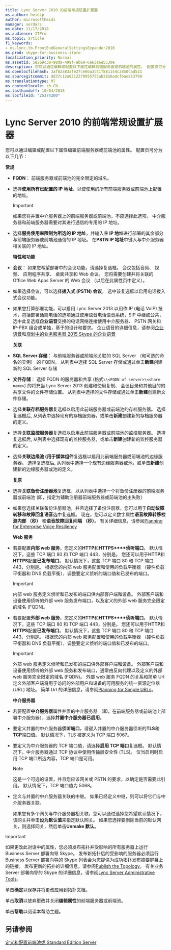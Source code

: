 ```yaml
---
title: Lync Server 2010 的前端常规设置扩展器
ms.author: heidip
author: microsoftheidi
manager: serdars
ms.date: 11/17/2018
ms.audience: ITPro
ms.topic: article
f1_keywords:
- ms.lync.tb.FrontEndGeneralSettingsExpander2010
ms.prod: skype-for-business-itpro
localization_priority: Normal
ms.assetid: 58269c38-98d9-499f-ab69-6a63a6e5530e
description: 您可以通过编辑或配置以下属性编辑前端服务器或前端池的属性。 配置页可分为以下几节：
ms.openlocfilehash: 3af82a83afe27ce06a3c41f881154c2850cad521
ms.sourcegitcommit: dd37c12a0312270955755ab2826adcfbae813790
ms.translationtype: MT
ms.contentlocale: zh-CN
ms.lasthandoff: 10/04/2018
ms.locfileid: "25374200"
---
```

# <a name="front-end-general-settings-expander-for-lync-server-2010"></a>Lync Server 2010 的前端常规设置扩展器

您可以通过编辑或配置以下属性编辑前端服务器或前端池的属性。 配置页可分为以下几节：

 **常规**

- **FQDN**： 前端服务器或前端池的完全限定的域名。

- 选择**使用所有已配置的 IP 地址**，以使使用的所有前端服务器或前端池上配置的地址。

    > [!IMPORTANT]
    > 如果您将并置中介服务器上的前端服务器或前端池，不应选择此选项。 中介服务器和前端服务器需要对其进行通信的专用的 IP 地址。

- 选择**服务使用率限制为所选的 IP 地址**，并输入**主 IP 地址**进行部署的其余部分与前端服务器或前端池通信的 IP 地址。 在**PSTN IP 地址**中键入与中介服务器相关联的 IP 地址。

    **特性和功能**

- **会议**： 如果您希望部署中的会议功能，请选择复选框。 会议包括音频、 视频、 应用程序共享、 桌面共享和 Web 会议。 您将需要创建并将关联的 Office Web Apps Server 的 Web 会议 （以后在此属性页中定义）。

- 如果选择会议，可以选择**拨入式 (PSTN) 会议**。 选中该复选框以启用电话拨入式会议功能。

- 如果您打算部署功能，可以启用 Lync Server 2013 以用作 IP (电话 VoIP) 技术，包括部署话筒电话的选项通过使用语音电话语音系统，SIP 中继或公共，选中此复选框**企业语音**交换的电话网络连接使用中介服务器、 PSTN 网关和 IP-PBX 组合或单独，基于的设计和要求。 企业语音的详细信息，请参阅[企业语音](https://technet.microsoft.com/library/c9da8099-6f4f-4346-ac67-f041bb96072c.aspx)和[规划中的业务服务器 2015 Skype 的企业语音](../../plan-your-deployment/enterprise-voice-solution/enterprise-voice.md)

    **关联**

- **SQL Server 存储**： 与前端服务器或前端池关联的 SQL Server （和可选的命名的实例） 的 FQDN。 从列表中选择 SQL Server 存储或通过单击**新建**创建新的 SQL Server 存储

- **文件存储**： 选择 FQDN 的服务器和共享 (格式`\\<FQDN of server>\<share name>`) 的将充当 Lync Server 2013 创建和使用复制、 会议目录和其他目的的共享文件的文件存储位置。 从列表中选择的文件存储或通过单击**新建**创建新文件存储。

- 选择**关联存档服务器**复选框以启用此前端服务器或前端池的存档服务器。 选择复选框后, 从列表中选择现有的存档服务器，或单击**新建**创建新的存档服务器的定义。

- 选择**关联监控服务器**复选框以启用此前端服务器或前端池的监控服务器。 选择复选框后, 从列表中选择现有的监控服务器，或单击**新建**创建新的监控服务器的定义。

- 选择**关联边缘池 (用于媒体组件**复选框以启用此前端服务器或前端池的边缘服务器。 选择复选框后, 从列表中选择一个现有边缘服务器或池，或单击**新建**创建新的边缘服务器或池的定义。

  **复原**

- 选择**关联备份注册器池**复选框，以从列表中选择一个将备份注册器的前端服务器或前端池 (即，指定为辅助注册器前端服务器或前端池的主失败）

- 如果您选择关联备份注册器池，并且选择了备份注册器，您可以用于**自动故障转移和故障回复语音**选中复选框。 现在，您可以定义数字属性**语音故障转移检测内部 （秒）** 和**语音故障回复间隔 （秒）**。 有关详细信息，请参阅[Planning for Enterprise Voice Resiliency](https://technet.microsoft.com/library/ca116700-1055-4ca5-9b87-4c7f380c3655.aspx)

  **Web 服务**

- 若要配置**内部 web 服务**，您定义的**HTTP**和**HTTPS****侦听端口**。 默认情况下，这些 TCP 端口 80 和 TCP 端口 443，分别是。 您还可以用于**HTTP**和**HTTPS**配置**已发布端口**。 默认情况下，这些 TCP 端口 80 和 TCP 端口 443，分别是。 根据您的内部 web 服务配置和使用的负载平衡器 （硬件负载平衡器和 DNS 负载平衡），调整要定义侦听的端口值和已发布的端口。

    > [!IMPORTANT]
    > 内部 web 服务定义侦听和已发布的端口供内部客户端和设备。 外部客户端和设备使用侦听的外部 web 服务发布端口，以及定义的外部 web 服务完全限定的域名 (FQDN)。

- 若要配置**外部 web 服务**，您定义的**HTTP**和**HTTPS****侦听端口**。 默认情况下，这些 TCP 端口 80 和 TCP 端口 443，分别是。 您还可以用于**HTTP**和**HTTPS**配置**已发布端口**。 默认情况下，这些 TCP 端口 80 和 TCP 端口 443，分别是。 根据您的内部 web 服务配置和使用的负载平衡器 （硬件负载平衡器和 DNS 负载平衡），调整要定义侦听的端口值和已发布的端口。

    > [!IMPORTANT]
    > 外部 web 服务定义侦听和已发布的端口供外部客户端和设备。 外部客户端和设备使用侦听的外部 web 服务和发布端口，通常由反向代理以及定义的外部 web 服务完全限定的域名 (FQDN)。 外部 web 服务 FQDN 的关系和简单 Url 定义外部客户端将用于访问的外部用户和设备的可用服务的统一资源定位器 (URL) 地址。 简单 Url 的详细信息，请参阅[Planning for Simple URLs](https://technet.microsoft.com/library/20e4f4b6-b7ff-4297-b00d-d1211ee800ac.aspx)。

  **中介服务器**

- 若要配置**中介服务器**属性并置的中介服务器 （即，在前端服务器或前端池上部署中介服务器），选择**并置中介服务器已启用**。

- 要定义并置的中介服务器**侦听端口**，请键入并置的中介服务器侦听的**TLS**和**TCP**端口值。 默认情况下，TLS 被定义为 TCP 端口 5067。

- 要定义为中介服务器的 TCP 端口值，请选择**启用 TCP 端口**复选框。 默认情况下，中介服务器通过 TCP 协议中使用传输层安全性 (TLS)。 仅当启用时启用 TCP 端口所选内容，TCP 端口是可用。

    > [!NOTE]
    > 这是一个可选的设置，并且您应该网关或 PSTN 的要求，以确定是否需要此引用。 默认情况下，TCP 端口值为 5068。

- 定义与并置的中介服务器关联的中继。 如果已经定义中继，则可以将它们与中介服务器关联。

    如果您有多个网关与中介服务器相关联，您可以通过选择您希望默认情况下，该网关并单击**设为默认值**来指定默认网关。 如果您选择要删除当前的默认网关，则选择网关，然后单击**Unmake 默认**。

> [!IMPORTANT]
> 如果更改此对话中的属性，您必须发布拓扑并受影响的所有服务器上运行 Business Server 部署向导 Skype。 发布新拓扑后的受影响的服务器必须运行 Business Server 部署向导的 Skype 列表会为您提供为成功拓扑发布摘要屏幕上的链接。 发布更新的拓扑的详细信息，请参阅[Publish the Topology](https://technet.microsoft.com/library/3b5a744b-b3a8-4538-a55e-e2e4f72dff47.aspx)。 有关业务 Server 部署向导的 Skype 的详细信息，请参阅[Lync Server Administrative Tools](https://technet.microsoft.com/library/9b006f93-4f3d-461d-89b8-e80a34fdb3c5.aspx)。

单击**确定**以保存并将更改应用到拓扑文档。

单击**取消**以放弃更改并关闭**编辑属性**的前端服务器或前端池。

单击**帮助**以阅读本帮助主题。

## <a name="see-also"></a>另请参阅

[定义和配置前端池或 Standard Edition Server](https://technet.microsoft.com/library/713fc263-23dd-414a-b001-82932e4fe966.aspx)